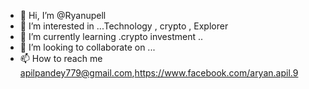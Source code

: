 - 👋 Hi, I’m @Ryanupell
- 👀 I’m interested in ...Technology , crypto , Explorer
- 🌱 I’m currently learning .crypto investment ..
- 💞️ I’m looking to collaborate on ...
- 📫 How to reach me apilpandey779@gmail.com,https://www.facebook.com/aryan.apil.9

<!---
Ryanupell/Ryanupell is a ✨ special ✨ repository because its `README.md` (this file) appears on your GitHub profile.
You can click the Preview link to take a look at your changes.
--->
